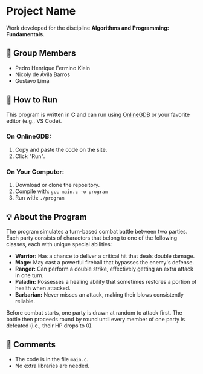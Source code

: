 # Project Name

Work developed for the discipline **Algorithms and Programming: Fundamentals**.

## 👥 Group Members

- Pedro Henrique Fermino Klein
- Nicoly de Ávila Barros
- Gustavo Lima

## 🚀 How to Run

This program is written in **C** and can run using [OnlineGDB](https://www.onlinegdb.com/) or your favorite editor (e.g., VS Code).

### On OnlineGDB:
1. Copy and paste the code on the site.
2. Click "Run".

### On Your Computer:
1. Download or clone the repository.
2. Compile with: `gcc main.c -o program`
3. Run with: `./program`

## 💡 About the Program

The program simulates a turn-based combat battle between two parties. Each party consists of characters that belong to one of the following classes, each with unique special abilities:

- **Warrior:** Has a chance to deliver a critical hit that deals double damage.
- **Mage:** May cast a powerful fireball that bypasses the enemy's defense.
- **Ranger:** Can perform a double strike, effectively getting an extra attack in one turn.
- **Paladin:** Possesses a healing ability that sometimes restores a portion of health when attacked.
- **Barbarian:** Never misses an attack, making their blows consistently reliable.

Before combat starts, one party is drawn at random to attack first. The battle then proceeds round by round until every member of one party is defeated (i.e., their HP drops to 0).

## 📌 Comments

- The code is in the file `main.c`.
- No extra libraries are needed.
